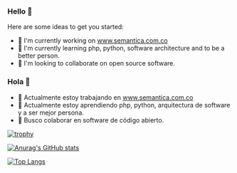 ### Hello 👋

Here are some ideas to get you started:

- 🔭 I'm currently working on www.semantica.com.co
- 🌱 I'm currently learning php, python, software architecture and to be a better person.
- 👯 I'm looking to collaborate on open source software.


### Hola 👋

- 🔭 Actualmente estoy trabajando en www.semantica.com.co
- 🌱 Actualmente estoy aprendiendo php, python, arquitectura de software y a ser mejor persona.
- 👯 Busco colaborar en software de código abierto.


[![trophy](https://github-profile-trophy.vercel.app/?username=afcanop)](https://github.com/ryo-ma/github-profile-trophy)


[![Anurag's GitHub stats](https://github-readme-stats.vercel.app/api?username=afcanop&theme=monokai&show_icons=true)](https://github.com/anuraghazra/github-readme-stats)

[![Top Langs](https://github-readme-stats.vercel.app/api/top-langs/?username=afcanop&layout=compact)](https://github.com/anuraghazra/github-readme-stats)
